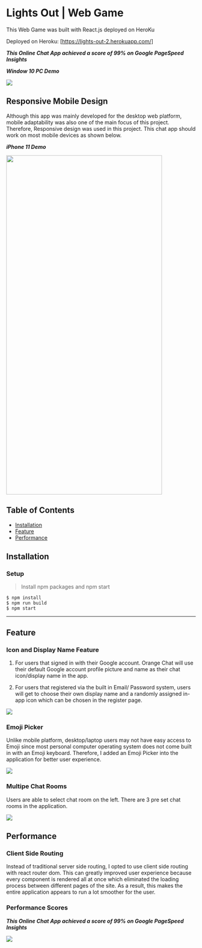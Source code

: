 # Lights Out | Web Game

This Web Game was built with React.js deployed on HeroKu

Deployed on Heroku: [https://lights-out-2.herokuapp.com/]

***This Online Chat App achieved a score of 99% on Google PageSpeed Insights***

***Window 10 PC Demo***

<img src="https://github.com/jeffylau50/OnlineChatApp/blob/master/demo/pcDemo1.gif"/>


## Responsive Mobile Design

Although this app was mainly developed for the desktop web platform, mobile adaptability was also one of the main focus of this project. Therefore, Responsive design was used in this project. This chat app should work on most mobile devices as shown below.

***iPhone 11 Demo***

<img src="https://github.com/jeffylau50/OnlineChatApp/blob/master/demo/mobileDemo1.gif" width="414" height="900"/>



## Table of Contents

- [Installation](#installation)
- [Feature](#feature)
- [Performance](#Performance)

## Installation  
  
### Setup

> Install npm packages and npm start

```shell
$ npm install
$ npm run build
$ npm start

```

---

## Feature


### Icon and Display Name Feature

1. For users that signed in with their Google account. Orange Chat will use their default Google account profile picture and name as their chat icon/display name in the app.

2. For users that registered via the built in Email/ Password system, users will get to choose their own display name and a randomly assigned in-app icon which can be chosen in the register page. 

<img src='https://res.cloudinary.com/djgjwxdih/image/upload/v1650176141/github/IconRandom_k0v6pp.gif'>

### Emoji Picker

Unlike mobile platform, desktop/laptop users may not have easy access to Emoji since most personal computer operating system does not come built in with an Emoji keyboard. Therefore, I added an Emoji Picker into the application for better user experience.

<img src="https://github.com/jeffylau50/OnlineChatApp/blob/master/demo/emojiDemo.PNG"/>

### Multipe Chat Rooms

Users are able to select chat room on the left. There are 3 pre set chat rooms in the application.

<img src="https://github.com/jeffylau50/OnlineChatApp/blob/master/demo/swichRoomDemo.gif"/>

## Performance

### Client Side Routing

Instead of traditional server side routing, I opted to use client side routing with react router dom. This can greatly improved user experience because every component is rendered all at once which eliminated the loading process between different pages of the site. As a result, this makes the entire application appears to run a lot smoother for the user.

### Performance Scores

***This Online Chat App achieved a score of 99% on Google PageSpeed Insights***

<img src="https://github.com/jeffylau50/OnlineChatApp/blob/master/demo/pcDemo1.gif"/>
